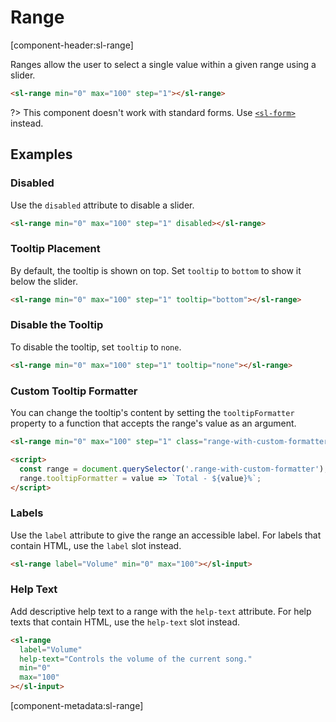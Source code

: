 # Range

[component-header:sl-range]

Ranges allow the user to select a single value within a given range using a slider.

```html preview
<sl-range min="0" max="100" step="1"></sl-range>
```

?> This component doesn't work with standard forms. Use [`<sl-form>`](/components/form) instead.

## Examples

### Disabled

Use the `disabled` attribute to disable a slider.

```html preview
<sl-range min="0" max="100" step="1" disabled></sl-range>
```

### Tooltip Placement

By default, the tooltip is shown on top. Set `tooltip` to `bottom` to show it below the slider.

```html preview
<sl-range min="0" max="100" step="1" tooltip="bottom"></sl-range>
```

### Disable the Tooltip

To disable the tooltip, set `tooltip` to `none`.

```html preview
<sl-range min="0" max="100" step="1" tooltip="none"></sl-range>
```

### Custom Tooltip Formatter

You can change the tooltip's content by setting the `tooltipFormatter` property to a function that accepts the range's value as an argument.

```html preview
<sl-range min="0" max="100" step="1" class="range-with-custom-formatter"></sl-range>

<script>
  const range = document.querySelector('.range-with-custom-formatter');
  range.tooltipFormatter = value => `Total - ${value}%`;
</script>
```

### Labels

Use the `label` attribute to give the range an accessible label. For labels that contain HTML, use the `label` slot instead.

```html preview
<sl-range label="Volume" min="0" max="100"></sl-input>
```

### Help Text

Add descriptive help text to a range with the `help-text` attribute. For help texts that contain HTML, use the `help-text` slot instead.

```html preview
<sl-range 
  label="Volume" 
  help-text="Controls the volume of the current song."
  min="0"
  max="100"
></sl-input>
```

[component-metadata:sl-range]

